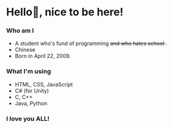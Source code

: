 # Hello👋, nice to be here!

### Who am I
- A student who's fund of programming <del> and who hates school </del>.
- Chinese
- Born in April 22, 2009.

### What I'm using
- HTML, CSS, JavaScript
- C# (for Unity)
- C, C++
- Java, Python

### I love you ALL!
